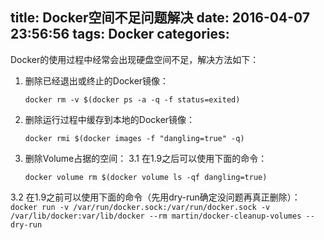title: Docker空间不足问题解决
date: 2016-04-07 23:56:56
tags: Docker
categories: 
---
Docker的使用过程中经常会出现硬盘空间不足，解决方法如下：
<!--more-->

1. 删除已经退出或终止的Docker镜像：
    ```
    docker rm -v $(docker ps -a -q -f status=exited)
    ```

2. 删除运行过程中缓存到本地的Docker镜像：
    ```
    docker rmi $(docker images -f "dangling=true" -q)
    ```

3. 删除Volume占据的空间：
3.1 在1.9之后可以使用下面的命令：
    ```
    docker volume rm $(docker volume ls -qf dangling=true)
    ```
3.2 在1.9之前可以使用下面的命令（先用dry-run确定没问题再真正删除）：
    ```
    docker run -v /var/run/docker.sock:/var/run/docker.sock -v /var/lib/docker:var/lib/docker --rm martin/docker-cleanup-volumes --dry-run
    ```
